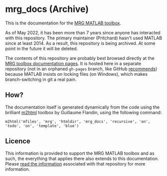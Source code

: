 # mrg_docs (Archive)
This is the documentation for the [MRG MATLAB toolbox][mrg]. 

As of May 2022, it has been more than 7 years since anyone has interacted with this repository. The primary maintainer (Pritchard) hasn't used MATLAB since at least 2014. As a result, this repository is being archived. At some point in the future it will be deleted.

The contents of this repository are probably best browsed directly at the [MRG toolbox documentation pages][mrg_docs]. It is hosted here in a separate repository (not in an orphaned `gh-pages` branch, like GitHub [recommends][gh_docs]) because MATLAB insists on locking files (on Windows), which makes branch-switching in git a real pain.

## How?
The documentation itself is generated dynamically from the code using the brilliant [m2html][m2html] toolbox by Guillaume Flandin, using the following command:

`m2html('mfiles', 'mrg', 'htmldir', 'mrg_docs', 'recursive', 'on', 'todo', 'on', 'template', 'blue')`

## Licence
This information is provided to support the MRG MATLAB toolbox and as such, the everything that applies there also extends to this documentation.  Please [read the information][mrg] associated with that repository for more information.  

[m2html]: http://www.artefact.tk/software/matlab/m2html
[mrg]: https://github.com/dpritchard/mrg#readme
[mrg_docs]: http://dpritchard.github.io/mrg_docs
[gh_docs]: https://help.github.com/articles/creating-project-pages-manually

